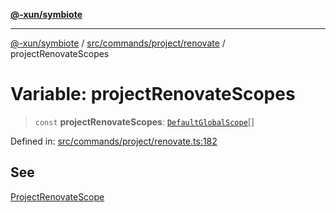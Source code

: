[**@-xun/symbiote**](../../../../../README.md)

***

[@-xun/symbiote](../../../../../README.md) / [src/commands/project/renovate](../README.md) / projectRenovateScopes

# Variable: projectRenovateScopes

> `const` **projectRenovateScopes**: [`DefaultGlobalScope`](../../../../configure/enumerations/DefaultGlobalScope.md)[]

Defined in: [src/commands/project/renovate.ts:182](https://github.com/Xunnamius/symbiote/blob/877e3120bdc7f2c76a05ae6085d5ac57197fd79f/src/commands/project/renovate.ts#L182)

## See

[ProjectRenovateScope](../../../../configure/enumerations/DefaultGlobalScope.md)
